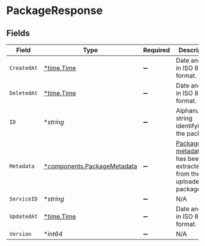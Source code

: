 # PackageResponse


## Fields

| Field                                                                                   | Type                                                                                    | Required                                                                                | Description                                                                             | Example                                                                                 |
| --------------------------------------------------------------------------------------- | --------------------------------------------------------------------------------------- | --------------------------------------------------------------------------------------- | --------------------------------------------------------------------------------------- | --------------------------------------------------------------------------------------- |
| `CreatedAt`                                                                             | [*time.Time](https://pkg.go.dev/time#Time)                                              | :heavy_minus_sign:                                                                      | Date and time in ISO 8601 format.                                                       | 2020-04-09 18:14:30 +0000 UTC                                                           |
| `DeletedAt`                                                                             | [*time.Time](https://pkg.go.dev/time#Time)                                              | :heavy_minus_sign:                                                                      | Date and time in ISO 8601 format.                                                       | 2020-04-09 18:14:30 +0000 UTC                                                           |
| `ID`                                                                                    | **string*                                                                               | :heavy_minus_sign:                                                                      | Alphanumeric string identifying the package.                                            | 2jejPzXC4GYh189GU3CCA6                                                                  |
| `Metadata`                                                                              | [*components.PackageMetadata](../../models/components/packagemetadata.md)               | :heavy_minus_sign:                                                                      | [Package metadata](#metadata-model) that has been extracted from the uploaded package.<br/> |                                                                                         |
| `ServiceID`                                                                             | **string*                                                                               | :heavy_minus_sign:                                                                      | N/A                                                                                     | SU1Z0isxPaozGVKXdv0eY                                                                   |
| `UpdatedAt`                                                                             | [*time.Time](https://pkg.go.dev/time#Time)                                              | :heavy_minus_sign:                                                                      | Date and time in ISO 8601 format.                                                       | 2020-04-09 18:14:30 +0000 UTC                                                           |
| `Version`                                                                               | **int64*                                                                                | :heavy_minus_sign:                                                                      | N/A                                                                                     | 1                                                                                       |